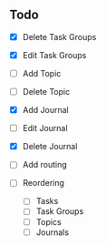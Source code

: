 ## Todo

- [x] Delete Task Groups
- [x] Edit Task Groups
- [ ] Add Topic
- [ ] Delete Topic
- [x] Add Journal
- [ ] Edit Journal
- [x] Delete Journal
- [ ] Add routing

- [ ] Reordering
  - [ ] Tasks
  - [ ] Task Groups
  - [ ] Topics
  - [ ] Journals

